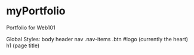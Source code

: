 # myPortfolio
Portfolio for Web101

Global Styles: 
body
header
nav
    .nav-items
    .btn
    #logo (currently the heart)
    h1 (page title)
    